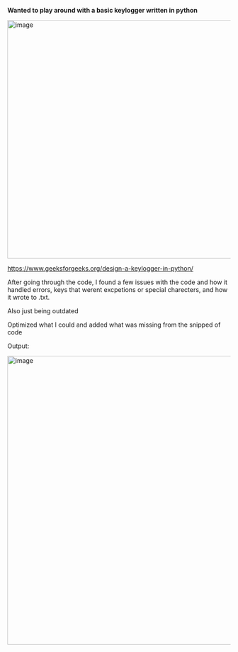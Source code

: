 **Wanted to play around with a basic keylogger written in python**

<img width="538" alt="image" src="https://github.com/user-attachments/assets/61233bbd-ebac-4932-8547-c8ddf2cfc1e5">

https://www.geeksforgeeks.org/design-a-keylogger-in-python/



After going through the code, I found a few issues with the code and how it handled errors, keys that werent excpetions or special charecters, and how it wrote to .txt.

Also just being outdated

Optimized what I could and added what was missing from the snipped of code

Output: 


<img width="652" alt="image" src="https://github.com/user-attachments/assets/e51a1bb4-287e-46aa-ad66-9eca01be9286">
